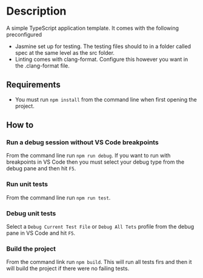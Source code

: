 # Description

A simple TypeScript application template. It comes with the following preconfigured
- Jasmine set up for testing. The testing files should to in a folder called spec at the same level as the src folder.
- Linting comes with clang-format. Configure this however you want in the .clang-format file.

## Requirements
- You must run `npm install` from the command line when first opening the project.


## How to

### Run a debug session without VS Code breakpoints
From the command line run `npm run debug`. If you want to run with breakpoints in VS Code then you must select your debug type from the debug pane and then hit `F5`.

### Run unit tests
From the command line run `npm run test`.

### Debug unit tests
Select a `Debug Current Test File` or `Debug All Tets` profile from the debug pane in VS Code and hit `F5`.

### Build the project
From the command link run `npm build`. This will run all tests firs and then it will build the project if there were no failing tests.
